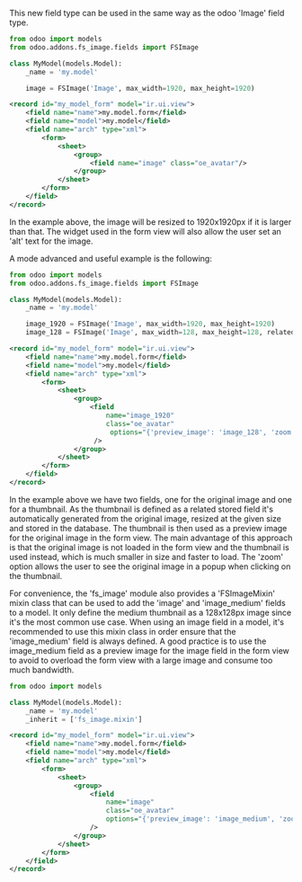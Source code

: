 This new field type can be used in the same way as the odoo 'Image'
field type.

``` python
from odoo import models
from odoo.addons.fs_image.fields import FSImage

class MyModel(models.Model):
    _name = 'my.model'

    image = FSImage('Image', max_width=1920, max_height=1920)
```

``` xml
<record id="my_model_form" model="ir.ui.view">
    <field name="name">my.model.form</field>
    <field name="model">my.model</field>
    <field name="arch" type="xml">
        <form>
            <sheet>
                <group>
                    <field name="image" class="oe_avatar"/>
                </group>
            </sheet>
        </form>
    </field>
</record>
```

In the example above, the image will be resized to 1920x1920px if it is
larger than that. The widget used in the form view will also allow the
user set an 'alt' text for the image.

A mode advanced and useful example is the following:

``` python
from odoo import models
from odoo.addons.fs_image.fields import FSImage

class MyModel(models.Model):
    _name = 'my.model'

    image_1920 = FSImage('Image', max_width=1920, max_height=1920)
    image_128 = FSImage('Image', max_width=128, max_height=128, related='image_1920', store=True)
```

``` xml
<record id="my_model_form" model="ir.ui.view">
    <field name="name">my.model.form</field>
    <field name="model">my.model</field>
    <field name="arch" type="xml">
        <form>
            <sheet>
                <group>
                    <field
                        name="image_1920"
                        class="oe_avatar"
                         options="{'preview_image': 'image_128', 'zoom': true}"
                     />
                </group>
            </sheet>
        </form>
    </field>
</record>
```

In the example above we have two fields, one for the original image and
one for a thumbnail. As the thumbnail is defined as a related stored
field it's automatically generated from the original image, resized at
the given size and stored in the database. The thumbnail is then used as
a preview image for the original image in the form view. The main
advantage of this approach is that the original image is not loaded in
the form view and the thumbnail is used instead, which is much smaller
in size and faster to load. The 'zoom' option allows the user to see the
original image in a popup when clicking on the thumbnail.

For convenience, the 'fs_image' module also provides a 'FSImageMixin'
mixin class that can be used to add the 'image' and 'image_medium'
fields to a model. It only define the medium thumbnail as a 128x128px
image since it's the most common use case. When using an image field in
a model, it's recommended to use this mixin class in order ensure that
the 'image_medium' field is always defined. A good practice is to use
the image_medium field as a preview image for the image field in the
form view to avoid to overload the form view with a large image and
consume too much bandwidth.

``` python
from odoo import models

class MyModel(models.Model):
    _name = 'my.model'
    _inherit = ['fs_image.mixin']
```

``` xml
<record id="my_model_form" model="ir.ui.view">
    <field name="name">my.model.form</field>
    <field name="model">my.model</field>
    <field name="arch" type="xml">
        <form>
            <sheet>
                <group>
                    <field
                        name="image"
                        class="oe_avatar"
                        options="{'preview_image': 'image_medium', 'zoom': true}"
                    />
                </group>
            </sheet>
        </form>
    </field>
</record>
```
